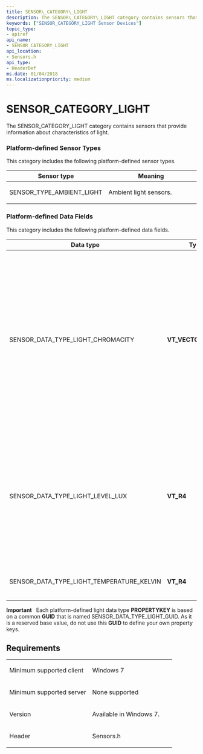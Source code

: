 ```yaml
---
title: SENSOR\_CATEGORY\_LIGHT
description: The SENSOR\_CATEGORY\_LIGHT category contains sensors that provide information about characteristics of light.
keywords: ["SENSOR_CATEGORY_LIGHT Sensor Devices"]
topic_type:
- apiref
api_name:
- SENSOR_CATEGORY_LIGHT
api_location:
- Sensors.h
api_type:
- HeaderDef
ms.date: 01/04/2018
ms.localizationpriority: medium
---
```


# SENSOR\_CATEGORY\_LIGHT


The SENSOR\_CATEGORY\_LIGHT category contains sensors that provide information about characteristics of light.

### <span id="platform_defined_sensor_types"></span><span id="PLATFORM_DEFINED_SENSOR_TYPES"></span>Platform-defined Sensor Types

This category includes the following platform-defined sensor types.

<table>
<colgroup>
<col width="50%" />
<col width="50%" />
</colgroup>
<thead>
<tr class="header">
<th>Sensor type</th>
<th>Meaning</th>
</tr>
</thead>
<tbody>
<tr class="odd">
<td><p>SENSOR_TYPE_AMBIENT_LIGHT</p></td>
<td><p>Ambient light sensors.</p></td>
</tr>
</tbody>
</table>

 

### <span id="platform_defined_data_fields"></span><span id="PLATFORM_DEFINED_DATA_FIELDS"></span>Platform-defined Data Fields

This category includes the following platform-defined data fields.

<table>
<colgroup>
<col width="33%" />
<col width="33%" />
<col width="33%" />
</colgroup>
<thead>
<tr class="header">
<th>Data type</th>
<th>Type</th>
<th>Meaning</th>
</tr>
</thead>
<tbody>
<tr class="odd">
<td><p>SENSOR_DATA_TYPE_LIGHT_CHROMACITY</p></td>
<td><p><strong>VT_VECTOR</strong>|<strong>VT_UI1</strong></p></td>
<td><p>Chromaticity as a counted array of float values.</p>
<p>Data for vector types is always serialized as VT_UI1 (an array of unsigned, one-byte characters). This data field must contain each value as an IEEE four-byte real value (VT_R4).</p></td>
</tr>
<tr class="even">
<td><p>SENSOR_DATA_TYPE_LIGHT_LEVEL_LUX</p></td>
<td><p><strong>VT_R4</strong></p></td>
<td><p>Illuminance level, in lux.</p>
<p></p>
<p>Note that device drivers need to also handle this data field with a type of VT_UI4. (This requirement exists for light sensors manufactured before Windows 8.)</p></td>
</tr>
<tr class="odd">
<td><p>SENSOR_DATA_TYPE_LIGHT_TEMPERATURE_KELVIN</p></td>
<td><p><strong>VT_R4</strong></p></td>
<td><p>Color temperature, in kelvin.</p></td>
</tr>
</tbody>
</table>

 

**Important**   Each platform-defined light data type **PROPERTYKEY** is based on a common **GUID** that is named SENSOR\_DATA\_TYPE\_LIGHT\_GUID. As it is a reserved base value, do not use this **GUID** to define your own property keys.

 

## Requirements

<table>
<colgroup>
<col width="50%" />
<col width="50%" />
</colgroup>
<tbody>
<tr class="odd">
<td><p>Minimum supported client</p></td>
<td><p>Windows 7</p></td>
</tr>
<tr class="even">
<td><p>Minimum supported server</p></td>
<td><p>None supported</p></td>
</tr>
<tr class="odd">
<td><p>Version</p></td>
<td><p>Available in Windows 7.</p></td>
</tr>
<tr class="even">
<td><p>Header</p></td>
<td>Sensors.h</td>
</tr>
</tbody>
</table>

 

 





